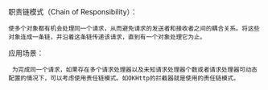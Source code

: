  职责链模式（Chain of Responsibility）：
 
    使多个对象都有机会处理同一个请求，从而避免请求的发送者和接收者之间的耦合关系。将这些对象连成一条链，并沿着这条链传递该请求，直到有一个对象处理它为止。

应用场景：

     为完成同一个请求，如果存在多个请求处理器以及未知请求处理器个数或者请求处理器可动态配置的情况下，可以考虑使用责任链模式。如OKHttp的拦截器就是使用的责任链模式。